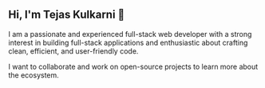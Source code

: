 ## Hi, I'm Tejas Kulkarni 👋

I am a passionate and experienced full-stack web developer with a strong interest in building full-stack applications and enthusiastic about crafting clean, efficient, and user-friendly code.

I want to collaborate and work on open-source projects to learn more about the ecosystem.

<!--
**tejask29/tejask29** is a ✨ _special_ ✨ repository because its `README.md` (this file) appears on your GitHub profile.

Here are some ideas to get you started:

- 🔭 I’m currently working on ...
- 🌱 I’m currently learning ...
- 👯 I’m looking to collaborate on ...
- 🤔 I’m looking for help with ...
- 💬 Ask me about ...
- 📫 How to reach me: ...
- 😄 Pronouns: ...
- ⚡ Fun fact: ...
-->
